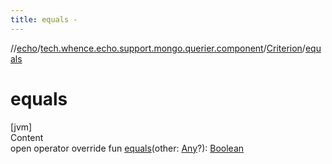 ```yaml
---
title: equals -
---
```

//[echo](../../index.md)/[tech.whence.echo.support.mongo.querier.component](../index.md)/[Criterion](index.md)/[equals](equals.md)



# equals  
[jvm]  
Content  
open operator override fun [equals](equals.md)(other: [Any](https://kotlinlang.org/api/latest/jvm/stdlib/kotlin/-any/index.html)?): [Boolean](https://kotlinlang.org/api/latest/jvm/stdlib/kotlin/-boolean/index.html)  



